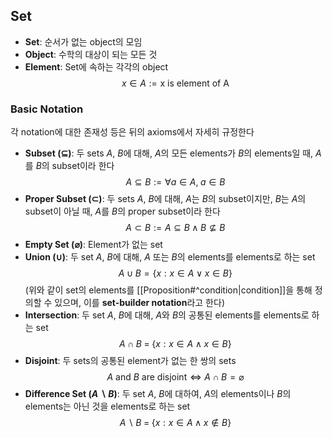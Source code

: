 ## Set
- **Set**: 순서가 없는 object의 모임
- **Object**: 수학의 대상이 되는 모든 것
- **Element**: Set에 속하는 각각의 object 
  $$ x \in A := \text{x is element of A}$$
### Basic Notation
각 notation에 대한 존재성 등은 뒤의 axioms에서 자세히 규정한다
- **Subset ($\subseteq$)**: 두 sets $A$, $B$에 대해, $A$의 모든 elements가 $B$의 elements일 때, $A$를 $B$의 subset이라 한다
  $$A \subseteq B := \forall a \in A,\; a \in B$$
- **Proper Subset ($\subset$)**: 두 sets $A$, $B$에 대해, $A$는 $B$의 subset이지만, $B$는 $A$의 subset이 아닐 때, $A$를 $B$의 proper subset이라 한다
  $$ A \subset B := A\subseteq B \; \land \; B \nsubseteq B $$
- **Empty Set ($\varnothing$)**: Element가 없는 set
- **Union ($\cup$)**: 두 set $A$, $B$에 대해, $A$ 또는 $B$의 elements를 elements로 하는 set
  $$ A\cup B = \{x: x \in A \; \lor \; x \in B\} $$
  (위와 같이 set의 elements를 [[Proposition#^condition|condition]]을 통해 정의할 수 있으며, 이를 **set-builder notation**라고 한다)
- **Intersection**: 두 set $A$, $B$에 대해, $A$와 $B$의 공통된 elements를 elements로 하는 set
  $$ A\cap B \; = \; \{ x: x \in A \; \land \; x \in B  \}$$
- **Disjoint**: 두 sets의 공통된 element가 없는 한 쌍의 sets
  $$ A\text{ and }B\text{ are disjoint} \Longleftrightarrow A \cap B = \varnothing $$
- **Difference Set ($A \backslash B$)**: 두 set $A$, $B$에 대하여, $A$의 elements이나 $B$의 elements는 아닌 것을 elements로 하는 set
  $$ A \backslash B \; = \; \{ x: x\in A \; \land \; x \not\in B \}$$